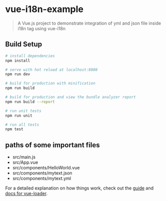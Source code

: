 # vue-i18n-example

> A Vue.js project to demonstrate integration of yml and json file inside i18n tag using vue-i18n

## Build Setup

``` bash
# install dependencies
npm install

# serve with hot reload at localhost:8080
npm run dev

# build for production with minification
npm run build

# build for production and view the bundle analyzer report
npm run build --report

# run unit tests
npm run unit

# run all tests
npm test
```
## paths of some important files
* src/main.js
* src/App.vue
* src/components/HelloWorld.vue
* src/components/mytext.json
* src/components/mytext.yml

For a detailed explanation on how things work, check out the [guide](http://vuejs-templates.github.io/webpack/) and [docs for vue-loader](http://vuejs.github.io/vue-loader).
